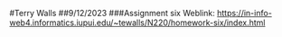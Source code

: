 #Terry Walls
##9/12/2023
###Assignment six
Weblink: https://in-info-web4.informatics.iupui.edu/~tewalls/N220/homework-six/index.html
